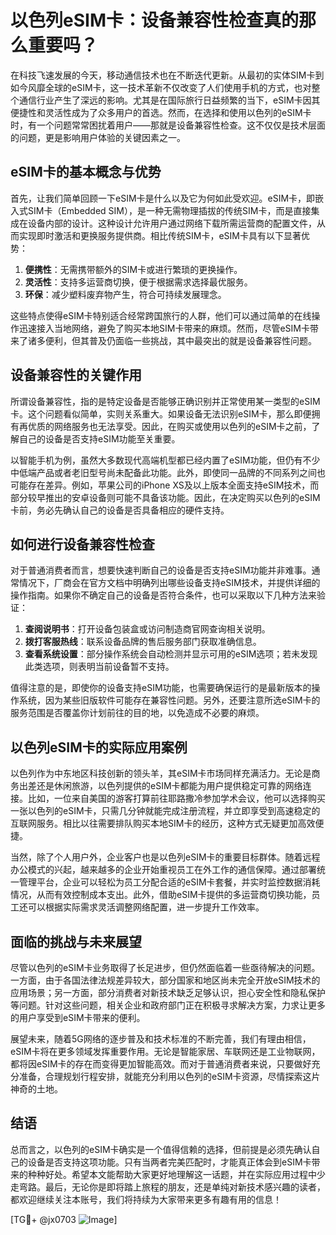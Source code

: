 # 以色列eSIM卡：设备兼容性检查真的那么重要吗？

在科技飞速发展的今天，移动通信技术也在不断迭代更新。从最初的实体SIM卡到如今风靡全球的eSIM卡，这一技术革新不仅改变了人们使用手机的方式，也对整个通信行业产生了深远的影响。尤其是在国际旅行日益频繁的当下，eSIM卡因其便捷性和灵活性成为了众多用户的首选。然而，在选择和使用以色列的eSIM卡时，有一个问题常常困扰着用户——那就是设备兼容性检查。这不仅仅是技术层面的问题，更是影响用户体验的关键因素之一。

## eSIM卡的基本概念与优势

首先，让我们简单回顾一下eSIM卡是什么以及它为何如此受欢迎。eSIM卡，即嵌入式SIM卡（Embedded SIM），是一种无需物理插拔的传统SIM卡，而是直接集成在设备内部的设计。这种设计允许用户通过网络下载所需运营商的配置文件，从而实现即时激活和更换服务提供商。相比传统SIM卡，eSIM卡具有以下显著优势：

1. **便携性**：无需携带额外的SIM卡或进行繁琐的更换操作。
2. **灵活性**：支持多运营商切换，便于根据需求选择最优服务。
3. **环保**：减少塑料废弃物产生，符合可持续发展理念。

这些特点使得eSIM卡特别适合经常跨国旅行的人群，他们可以通过简单的在线操作迅速接入当地网络，避免了购买本地SIM卡带来的麻烦。然而，尽管eSIM卡带来了诸多便利，但其普及仍面临一些挑战，其中最突出的就是设备兼容性问题。

## 设备兼容性的关键作用

所谓设备兼容性，指的是特定设备是否能够正确识别并正常使用某一类型的eSIM卡。这个问题看似简单，实则关系重大。如果设备无法识别eSIM卡，那么即便拥有再优质的网络服务也无法享受。因此，在购买或使用以色列的eSIM卡之前，了解自己的设备是否支持eSIM功能至关重要。

以智能手机为例，虽然大多数现代高端机型都已经内置了eSIM功能，但仍有不少中低端产品或者老旧型号尚未配备此功能。此外，即使同一品牌的不同系列之间也可能存在差异。例如，苹果公司的iPhone XS及以上版本全面支持eSIM技术，而部分较早推出的安卓设备则可能不具备该功能。因此，在决定购买以色列的eSIM卡前，务必先确认自己的设备是否具备相应的硬件支持。

## 如何进行设备兼容性检查

对于普通消费者而言，想要快速判断自己的设备是否支持eSIM功能并非难事。通常情况下，厂商会在官方文档中明确列出哪些设备支持eSIM技术，并提供详细的操作指南。如果你不确定自己的设备是否符合条件，也可以采取以下几种方法来验证：

1. **查阅说明书**：打开设备包装盒或访问制造商官网查询相关说明。
2. **拨打客服热线**：联系设备品牌的售后服务部门获取准确信息。
3. **查看系统设置**：部分操作系统会自动检测并显示可用的eSIM选项；若未发现此类选项，则表明当前设备暂不支持。

值得注意的是，即使你的设备支持eSIM功能，也需要确保运行的是最新版本的操作系统，因为某些旧版软件可能存在兼容性问题。另外，还要注意所选eSIM卡的服务范围是否覆盖你计划前往的目的地，以免造成不必要的麻烦。

## 以色列eSIM卡的实际应用案例

以色列作为中东地区科技创新的领头羊，其eSIM卡市场同样充满活力。无论是商务出差还是休闲旅游，以色列提供的eSIM卡都能为用户提供稳定可靠的网络连接。比如，一位来自美国的游客打算前往耶路撒冷参加学术会议，他可以选择购买一张以色列的eSIM卡，只需几分钟就能完成注册流程，并立即享受到高速稳定的互联网服务。相比以往需要排队购买本地SIM卡的经历，这种方式无疑更加高效便捷。

当然，除了个人用户外，企业客户也是以色列eSIM卡的重要目标群体。随着远程办公模式的兴起，越来越多的企业开始重视员工在外工作的通信保障。通过部署统一管理平台，企业可以轻松为员工分配合适的eSIM卡套餐，并实时监控数据消耗情况，从而有效控制成本支出。此外，借助eSIM卡提供的多运营商切换功能，员工还可以根据实际需求灵活调整网络配置，进一步提升工作效率。

## 面临的挑战与未来展望

尽管以色列的eSIM卡业务取得了长足进步，但仍然面临着一些亟待解决的问题。一方面，由于各国法律法规差异较大，部分国家和地区尚未完全开放eSIM技术的应用场景；另一方面，部分消费者对新技术缺乏足够认识，担心安全性和隐私保护等问题。针对这些问题，相关企业和政府部门正在积极寻求解决方案，力求让更多的用户享受到eSIM卡带来的便利。

展望未来，随着5G网络的逐步普及和技术标准的不断完善，我们有理由相信，eSIM卡将在更多领域发挥重要作用。无论是智能家居、车联网还是工业物联网，都将因eSIM卡的存在而变得更加智能高效。而对于普通消费者来说，只要做好充分准备，合理规划行程安排，就能充分利用以色列的eSIM卡资源，尽情探索这片神奇的土地。

## 结语

总而言之，以色列的eSIM卡确实是一个值得信赖的选择，但前提是必须先确认自己的设备是否支持这项功能。只有当两者完美匹配时，才能真正体会到eSIM卡带来的种种好处。希望本文能帮助大家更好地理解这一话题，并在实际应用过程中少走弯路。最后，无论你是即将踏上旅程的朋友，还是单纯对新技术感兴趣的读者，都欢迎继续关注本账号，我们将持续为大家带来更多有趣有用的信息！

[TG💪+ @jx0703 ![Image](https://github.com/user-attachments/assets/dbca1d08-cadb-493c-b0ec-ad6f7a83f270)]